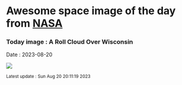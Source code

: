 
# Awesome space image of the day from [NASA](https://api.nasa.gov/)

### Today image : A Roll Cloud Over Wisconsin
Date : 2023-08-20

![](https://apod.nasa.gov/apod/image/2308/rollcloud_hanrahan_960.jpg)

<small>Latest update : Sun Aug 20 20:11:19 2023</small>
        